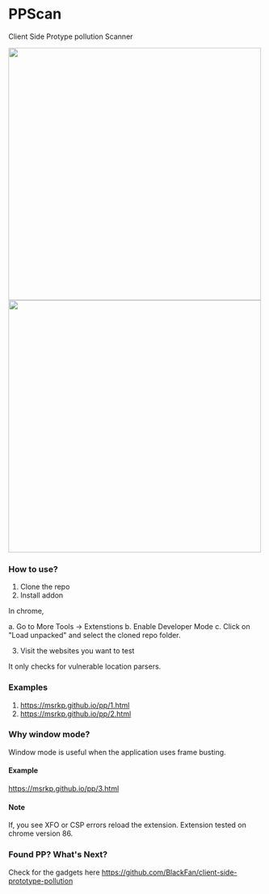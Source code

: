 # PPScan


Client Side Protype pollution Scanner



<img src="https://github.com/msrkp/PPScan/blob/main/images/example1.png" width="500"/>


<img src="https://github.com/msrkp/PPScan/blob/main/images/example0.png" width="500"/>


### How to use?
1. Clone the repo
2. Install addon 

In chrome,
    
   a. Go to More Tools -> Extenstions
   b. Enable Developer Mode
   c. Click on "Load unpacked" and select the cloned repo folder.

3. Visit the websites you want to test

It only checks for vulnerable location parsers.


### Examples
1. https://msrkp.github.io/pp/1.html
2. https://msrkp.github.io/pp/2.html



### Why window mode?
Window mode is useful when the application uses frame busting.
#### Example
https://msrkp.github.io/pp/3.html

#### Note
If, you see XFO or CSP errors reload the extension. 
Extension tested on chrome version 86.

### Found PP? What's Next?
Check for the gadgets here https://github.com/BlackFan/client-side-prototype-pollution

